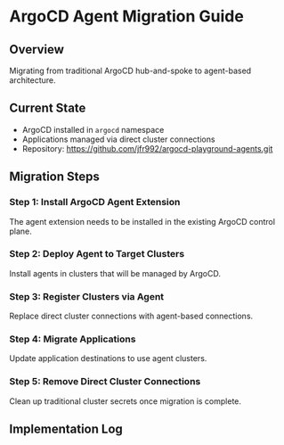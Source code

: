 # ArgoCD Agent Migration Guide

## Overview
Migrating from traditional ArgoCD hub-and-spoke to agent-based architecture.

## Current State
- ArgoCD installed in `argocd` namespace
- Applications managed via direct cluster connections
- Repository: https://github.com/jfr992/argocd-playground-agents.git

## Migration Steps

### Step 1: Install ArgoCD Agent Extension
The agent extension needs to be installed in the existing ArgoCD control plane.

### Step 2: Deploy Agent to Target Clusters
Install agents in clusters that will be managed by ArgoCD.

### Step 3: Register Clusters via Agent
Replace direct cluster connections with agent-based connections.

### Step 4: Migrate Applications
Update application destinations to use agent clusters.

### Step 5: Remove Direct Cluster Connections
Clean up traditional cluster secrets once migration is complete.

## Implementation Log
